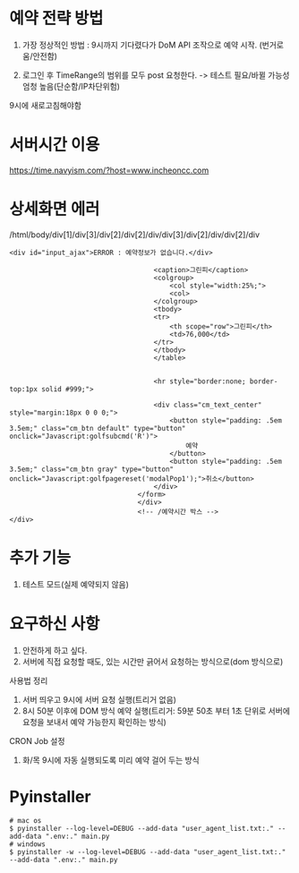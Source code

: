 
# 예약 전략 방법
1. 가장 정상적인 방법 : 9시까지 기다렸다가 DoM API 조작으로 예약 시작. (번거로움/안전함)

2. 로그인 후 TimeRange의 범위를 모두 post 요청한다. -> 테스트 필요/바뀔 가능성 엄청 높음(단순함/IP차단위험)


9시에 새로고침해야함 



# 서버시간 이용
https://time.navyism.com/?host=www.incheoncc.com

# 상세화면 에러
/html/body/div[1]/div[3]/div[2]/div[2]/div/div[3]/div[2]/div/div[2]/div

```
<div id="input_ajax">ERROR : 예약정보가 없습니다.</div>

									<caption>그린피</caption>
									<colgroup>
										<col style="width:25%;">
										<col>
									</colgroup>
									<tbody>
									<tr>
										<th scope="row">그린피</th>
										<td>76,000</td>
									</tr>
									</tbody>
									</table>


									<hr style="border:none; border-top:1px solid #999;">

									<div class="cm_text_center" style="margin:18px 0 0 0;">
										<button style="padding: .5em 3.5em;" class="cm_btn default" type="button" onclick="Javascript:golfsubcmd('R')">
											예약
										</button>
										<button style="padding: .5em 3.5em;" class="cm_btn gray" type="button" onclick="Javascript:golfpagereset('modalPop1');">취소</button>
									</div>	
								</form>
								</div>
								<!-- /예약시간 박스 -->
</div>
```

# 추가 기능 
1. 테스트 모드(실제 예약되지 않음)

# 요구하신 사항
1. 안전하게 하고 싶다.
2. 서버에 직접 요청할 때도, 있는 시간만 긁어서 요청하는 방식으로(dom 방식으로)


사용법 정리
1. 서버 띄우고 9시에 서버 요청 실행(트리거 없음)
2. 8시 50분 이후에 DOM 방식 예약 실행(트리거: 59분 50초 부터 1초 단위로 서버에 요청을 보내서 예약 가능한지 확인하는 방식)

CRON Job 설정
1. 화/목 9시에 자동 실행되도록 미리 예약 걸어 두는 방식

# Pyinstaller 
```
# mac os
$ pyinstaller --log-level=DEBUG --add-data "user_agent_list.txt:." --add-data ".env:." main.py
# windows
$ pyinstaller -w --log-level=DEBUG --add-data "user_agent_list.txt:." --add-data ".env:." main.py
```